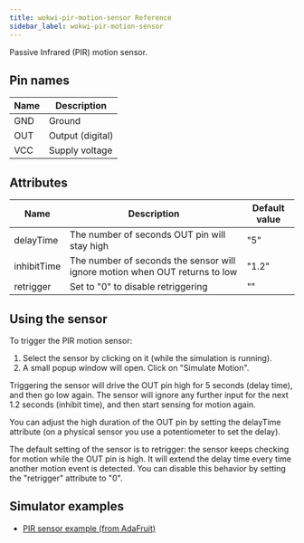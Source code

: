 ```yaml
---
title: wokwi-pir-motion-sensor Reference
sidebar_label: wokwi-pir-motion-sensor
---
```


Passive Infrared (PIR) motion sensor.

<wokwi-pir-motion-sensor />

## Pin names

| Name | Description      |
| ---- | ---------------- |
| GND  | Ground           |
| OUT  | Output (digital) |
| VCC  | Supply voltage   |

## Attributes

| Name        | Description                                                                 | Default value |
| ----------- | --------------------------------------------------------------------------- | ------------- |
| delayTime   | The number of seconds OUT pin will stay high                                | "5"           |
| inhibitTime | The number of seconds the sensor will ignore motion when OUT returns to low | "1.2"         |
| retrigger   | Set to "0" to disable retriggering                                          | ""            |

## Using the sensor

To trigger the PIR motion sensor:

1. Select the sensor by clicking on it (while the simulation is running).
2. A small popup window will open. Click on "Simulate Motion".

Triggering the sensor will drive the OUT pin high for 5 seconds (delay time),
and then go low again. The sensor will ignore any further input for the
next 1.2 seconds (inhibit time), and then start sensing for motion again.

You can adjust the high duration of the OUT pin by setting the delayTime
attribute (on a physical sensor you use a potentiometer to set the delay).

The default setting of the sensor is to retrigger: the sensor keeps checking
for motion while the OUT pin is high. It will extend the delay time every
time another motion event is detected. You can disable this behavior by
setting the "retrigger" attribute to "0".

## Simulator examples

- [PIR sensor example (from AdaFruit)](https://wokwi.com/projects/299284655047180808)
